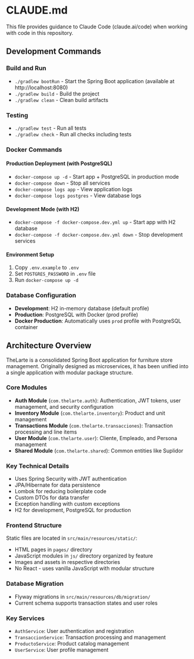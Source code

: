 # CLAUDE.md

This file provides guidance to Claude Code (claude.ai/code) when working with code in this repository.

## Development Commands

### Build and Run
- `./gradlew bootRun` - Start the Spring Boot application (available at http://localhost:8080)
- `./gradlew build` - Build the project
- `./gradlew clean` - Clean build artifacts

### Testing
- `./gradlew test` - Run all tests
- `./gradlew check` - Run all checks including tests

### Docker Commands

#### Production Deployment (with PostgreSQL)
- `docker-compose up -d` - Start app + PostgreSQL in production mode
- `docker-compose down` - Stop all services
- `docker-compose logs app` - View application logs
- `docker-compose logs postgres` - View database logs

#### Development Mode (with H2)
- `docker-compose -f docker-compose.dev.yml up` - Start app with H2 database
- `docker-compose -f docker-compose.dev.yml down` - Stop development services

#### Environment Setup
1. Copy `.env.example` to `.env`
2. Set `POSTGRES_PASSWORD` in `.env` file
3. Run `docker-compose up -d`

### Database Configuration
- **Development**: H2 in-memory database (default profile)
- **Production**: PostgreSQL with Docker (prod profile)
- **Docker Production**: Automatically uses `prod` profile with PostgreSQL container

## Architecture Overview

TheLarte is a consolidated Spring Boot application for furniture store management. Originally designed as microservices, it has been unified into a single application with modular package structure.

### Core Modules
- **Auth Module** (`com.thelarte.auth`): Authentication, JWT tokens, user management, and security configuration
- **Inventory Module** (`com.thelarte.inventory`): Product and unit management
- **Transactions Module** (`com.thelarte.transacciones`): Transaction processing and line items
- **User Module** (`com.thelarte.user`): Cliente, Empleado, and Persona management
- **Shared Module** (`com.thelarte.shared`): Common entities like Suplidor

### Key Technical Details
- Uses Spring Security with JWT authentication
- JPA/Hibernate for data persistence
- Lombok for reducing boilerplate code
- Custom DTOs for data transfer
- Exception handling with custom exceptions
- H2 for development, PostgreSQL for production

### Frontend Structure
Static files are located in `src/main/resources/static/`:
- HTML pages in `pages/` directory
- JavaScript modules in `js/` directory organized by feature
- Images and assets in respective directories
- No React - uses vanilla JavaScript with modular structure

### Database Migration
- Flyway migrations in `src/main/resources/db/migration/`
- Current schema supports transaction states and user roles

### Key Services
- `AuthService`: User authentication and registration
- `TransaccionService`: Transaction processing and management
- `ProductoService`: Product catalog management
- `UserService`: User profile management